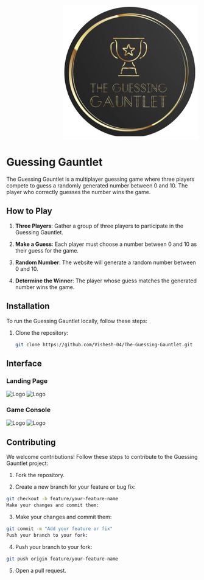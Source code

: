 <div style="padding-left: 150px;">
  <img src="assests/logo.png" alt="Your Image">
</div>

# Guessing Gauntlet 

The Guessing Gauntlet is a multiplayer guessing game where three players compete to guess a randomly generated number between 0 and 10. The player who correctly guesses the number wins the game.

## How to Play

1. **Three Players**: Gather a group of three players to participate in the Guessing Gauntlet.

2. **Make a Guess**: Each player must choose a number between 0 and 10 as their guess for the game.

3. **Random Number**: The website will generate a random number between 0 and 10.

4. **Determine the Winner**: The player whose guess matches the generated number wins the game.

## Installation

To run the Guessing Gauntlet locally, follow these steps:

1. Clone the repository:

   ```bash
   git clone https://github.com/Vishesh-04/The-Guessing-Gauntlet.git


## Interface 
### Landing Page
![Logo](assests/ss.png)
![Logo](assests/ss1.png)

### Game Console
![Logo](assests/ss2.png)
![Logo](assests/ss3.png)



<!-- Add additional screenshots as needed -->
## Contributing
We welcome contributions! Follow these steps to contribute to the Guessing Gauntlet project:

1. Fork the repository.

2. Create a new branch for your feature or bug fix:

```bash
git checkout -b feature/your-feature-name
Make your changes and commit them:
```

3. Make your changes and commit them:
```bash
git commit -m "Add your feature or fix"
Push your branch to your fork:
```
4. Push your branch to your fork:

```bash
git push origin feature/your-feature-name
```

5. Open a pull request.

